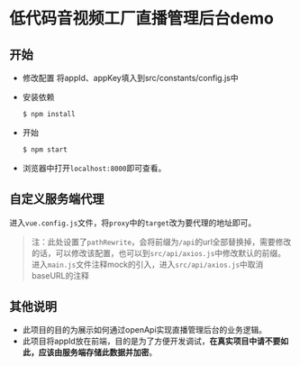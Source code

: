 # 低代码音视频工厂直播管理后台demo

## 开始

* 修改配置
  将appId、appKey填入到src/constants/config.js中

* 安装依赖
  ```bash
  $ npm install
  ```
* 开始
  ```bash
  $ npm start
  ```
* 浏览器中打开`localhost:8000`即可查看。

## 自定义服务端代理

进入`vue.config.js`文件，将`proxy`中的`target`改为要代理的地址即可。
> 注：此处设置了`pathRewrite`，会将前缀为`/api`的url全部替换掉，需要修改的话，可以修改该配置，也可以到`src/api/axios.js`中修改默认的前缀。
>进入`main.js`文件注释mock的引入，进入`src/api/axios.js`中取消baseURL的注释


## 其他说明

* 此项目的目的为展示如何通过openApi实现直播管理后台的业务逻辑。
* 此项目将appId放在前端，目的是为了方便开发调试，**在真实项目中请不要如此，应该由服务端存储此数据并加密**。

